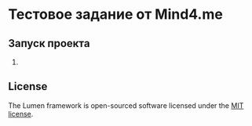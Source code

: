# Тестовое задание от Mind4.me

## Запуск проекта

1. 

## License

The Lumen framework is open-sourced software licensed under the [MIT license](https://opensource.org/licenses/MIT).
